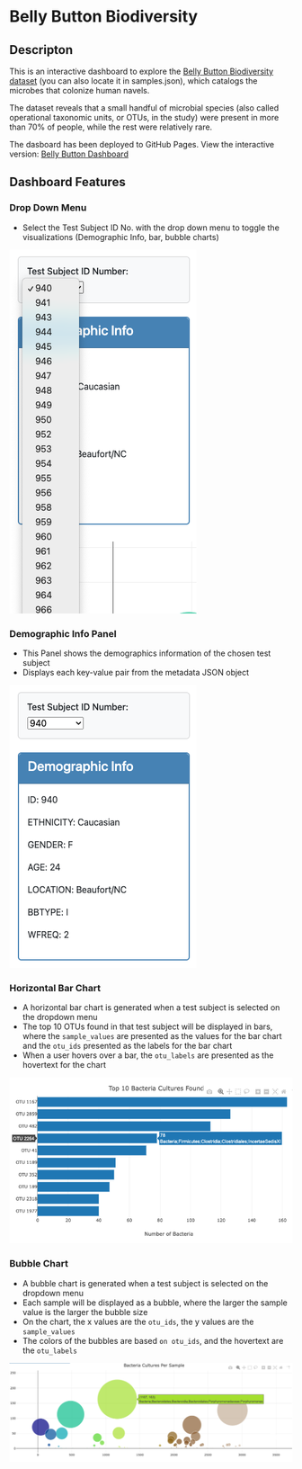 # Belly Button Biodiversity

## Descripton
This is an interactive dashboard to explore the [Belly Button Biodiversity dataset](http://robdunnlab.com/projects/belly-button-biodiversity/) (you can also locate it in samples.json), which catalogs the microbes that colonize human navels.

The dataset reveals that a small handful of microbial species (also called operational taxonomic units, or OTUs, in the study) were present in more than 70% of people, while the rest were relatively rare.

The dasboard has been deployed to GitHub Pages. View the interactive version: [Belly Button Dashboard](https://ritunandi.github.io/belly-button-challenge/)

## Dashboard Features

### Drop Down Menu
* Select the Test Subject ID No. with the drop down menu to toggle the visualizations (Demographic Info, bar, bubble charts)
  
![DropDown Menu](<Screenprints/Drop Down Menu.png>)

### Demographic Info Panel
* This Panel shows the demographics information of the chosen test subject
* Displays each key-value pair from the metadata JSON object
  
![Demographic Info Panel](<Screenprints/Demographic Info Panel.png>)

### Horizontal Bar Chart
* A horizontal bar chart is generated when a test subject is selected on the dropdown menu
* The top 10 OTUs found in that test subject will be displayed in bars, where the `sample_values` are presented as the values for the bar chart and the `otu_ids` presented as the labels for the bar chart
* When a user hovers over a bar, the `otu_labels` are presented as the hovertext for the chart
  
![Horizontal Bar Graph](<Screenprints/Horizontal Bar Graph.png>)

### Bubble Chart
* A bubble chart is generated when a test subject is selected on the dropdown menu
* Each sample will be displayed as a bubble, where the larger the sample value is the larger the bubble size
* On the chart, the x values are the `otu_ids`, the y values are the `sample_values`
* The colors of the bubbles are based `on otu_ids`, and the hovertext are the `otu_labels`
  
![Bubble Chart](<Screenprints/Bubble Chart.png>)

